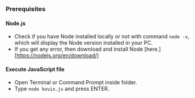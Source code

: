 
### Prerequisites
#### Node.js
- Check if you have Node installed locally or not with command `node -v`, which will display the Node version installed in your PC.
- If you get any error, then download and install Node [here.][https://nodejs.org/en/download/]
#### Execute JavaScript file
- Open Terminal or Command Prompt inside folder.
- Type `node kovix.js` and press ENTER.
